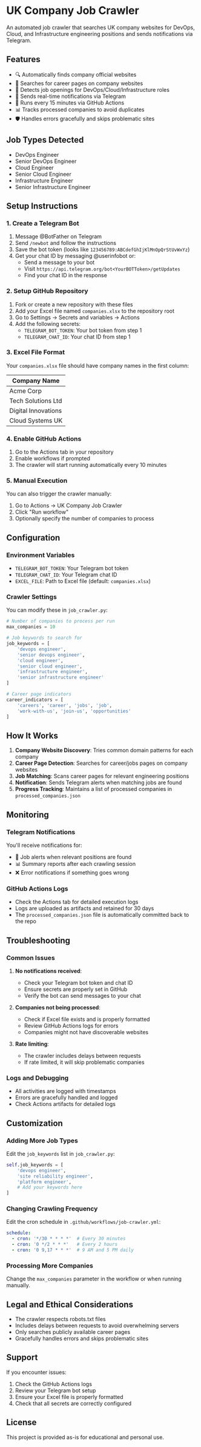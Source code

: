 # UK Company Job Crawler

An automated job crawler that searches UK company websites for DevOps, Cloud, and Infrastructure engineering positions and sends notifications via Telegram.

## Features

- 🔍 Automatically finds company official websites
- 🎯 Searches for career pages on company websites
- 💼 Detects job openings for DevOps/Cloud/Infrastructure roles
- 📱 Sends real-time notifications via Telegram
- 🔄 Runs every 15 minutes via GitHub Actions
- 📊 Tracks processed companies to avoid duplicates
- 🛡️ Handles errors gracefully and skips problematic sites

## Job Types Detected

- DevOps Engineer
- Senior DevOps Engineer
- Cloud Engineer
- Senior Cloud Engineer
- Infrastructure Engineer
- Senior Infrastructure Engineer

## Setup Instructions

### 1. Create a Telegram Bot

1. Message @BotFather on Telegram
2. Send `/newbot` and follow the instructions
3. Save the bot token (looks like `123456789:ABCdefGhIjKlMnOpQrStUvWxYz`)
4. Get your chat ID by messaging @userinfobot or:
   - Send a message to your bot
   - Visit `https://api.telegram.org/bot<YourBOTToken>/getUpdates`
   - Find your chat ID in the response

### 2. Setup GitHub Repository

1. Fork or create a new repository with these files
2. Add your Excel file named `companies.xlsx` to the repository root
3. Go to Settings → Secrets and variables → Actions
4. Add the following secrets:
   - `TELEGRAM_BOT_TOKEN`: Your bot token from step 1
   - `TELEGRAM_CHAT_ID`: Your chat ID from step 1

### 3. Excel File Format

Your `companies.xlsx` file should have company names in the first column:

| Company Name |
|--------------|
| Acme Corp    |
| Tech Solutions Ltd |
| Digital Innovations |
| Cloud Systems UK |

### 4. Enable GitHub Actions

1. Go to the Actions tab in your repository
2. Enable workflows if prompted
3. The crawler will start running automatically every 10 minutes

### 5. Manual Execution

You can also trigger the crawler manually:
1. Go to Actions → UK Company Job Crawler
2. Click "Run workflow"
3. Optionally specify the number of companies to process

## Configuration

### Environment Variables

- `TELEGRAM_BOT_TOKEN`: Your Telegram bot token
- `TELEGRAM_CHAT_ID`: Your Telegram chat ID
- `EXCEL_FILE`: Path to Excel file (default: `companies.xlsx`)

### Crawler Settings

You can modify these in `job_crawler.py`:

```python
# Number of companies to process per run
max_companies = 10

# Job keywords to search for
job_keywords = [
    'devops engineer',
    'senior devops engineer',
    'cloud engineer',
    'senior cloud engineer',
    'infrastructure engineer',
    'senior infrastructure engineer'
]

# Career page indicators
career_indicators = [
    'careers', 'career', 'jobs', 'job', 
    'work-with-us', 'join-us', 'opportunities'
]
```

## How It Works

1. **Company Website Discovery**: Tries common domain patterns for each company
2. **Career Page Detection**: Searches for career/jobs pages on company websites
3. **Job Matching**: Scans career pages for relevant engineering positions
4. **Notification**: Sends Telegram alerts when matching jobs are found
5. **Progress Tracking**: Maintains a list of processed companies in `processed_companies.json`

## Monitoring

### Telegram Notifications

You'll receive notifications for:
- 🎉 Job alerts when relevant positions are found
- 📊 Summary reports after each crawling session
- ❌ Error notifications if something goes wrong

### GitHub Actions Logs

- Check the Actions tab for detailed execution logs
- Logs are uploaded as artifacts and retained for 30 days
- The `processed_companies.json` file is automatically committed back to the repo

## Troubleshooting

### Common Issues

1. **No notifications received**:
   - Check your Telegram bot token and chat ID
   - Ensure secrets are properly set in GitHub
   - Verify the bot can send messages to your chat

2. **Companies not being processed**:
   - Check if Excel file exists and is properly formatted
   - Review GitHub Actions logs for errors
   - Companies might not have discoverable websites

3. **Rate limiting**:
   - The crawler includes delays between requests
   - If rate limited, it will skip problematic companies

### Logs and Debugging

- All activities are logged with timestamps
- Errors are gracefully handled and logged
- Check Actions artifacts for detailed logs

## Customization

### Adding More Job Types

Edit the `job_keywords` list in `job_crawler.py`:

```python
self.job_keywords = [
    'devops engineer',
    'site reliability engineer',
    'platform engineer',
    # Add your keywords here
]
```

### Changing Crawling Frequency

Edit the cron schedule in `.github/workflows/job-crawler.yml`:

```yaml
schedule:
  - cron: '*/30 * * * *'  # Every 30 minutes
  - cron: '0 */2 * * *'   # Every 2 hours
  - cron: '0 9,17 * * *'  # 9 AM and 5 PM daily
```

### Processing More Companies

Change the `max_companies` parameter in the workflow or when running manually.

## Legal and Ethical Considerations

- The crawler respects robots.txt files
- Includes delays between requests to avoid overwhelming servers
- Only searches publicly available career pages
- Gracefully handles errors and skips problematic sites

## Support

If you encounter issues:
1. Check the GitHub Actions logs
2. Review your Telegram bot setup
3. Ensure your Excel file is properly formatted
4. Check that all secrets are correctly configured

## License

This project is provided as-is for educational and personal use.
